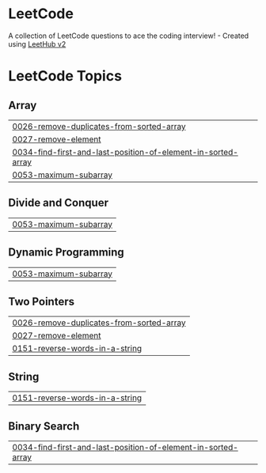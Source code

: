 # LeetCode
A collection of LeetCode questions to ace the coding interview! - Created using [LeetHub v2](https://github.com/arunbhardwaj/LeetHub-2.0)

<!---LeetCode Topics Start-->
# LeetCode Topics
## Array
|  |
| ------- |
| [0026-remove-duplicates-from-sorted-array](https://github.com/prathyu-08/LeetCode/tree/master/0026-remove-duplicates-from-sorted-array) |
| [0027-remove-element](https://github.com/prathyu-08/LeetCode/tree/master/0027-remove-element) |
| [0034-find-first-and-last-position-of-element-in-sorted-array](https://github.com/prathyu-08/LeetCode/tree/master/0034-find-first-and-last-position-of-element-in-sorted-array) |
| [0053-maximum-subarray](https://github.com/prathyu-08/LeetCode/tree/master/0053-maximum-subarray) |
## Divide and Conquer
|  |
| ------- |
| [0053-maximum-subarray](https://github.com/prathyu-08/LeetCode/tree/master/0053-maximum-subarray) |
## Dynamic Programming
|  |
| ------- |
| [0053-maximum-subarray](https://github.com/prathyu-08/LeetCode/tree/master/0053-maximum-subarray) |
## Two Pointers
|  |
| ------- |
| [0026-remove-duplicates-from-sorted-array](https://github.com/prathyu-08/LeetCode/tree/master/0026-remove-duplicates-from-sorted-array) |
| [0027-remove-element](https://github.com/prathyu-08/LeetCode/tree/master/0027-remove-element) |
| [0151-reverse-words-in-a-string](https://github.com/prathyu-08/LeetCode/tree/master/0151-reverse-words-in-a-string) |
## String
|  |
| ------- |
| [0151-reverse-words-in-a-string](https://github.com/prathyu-08/LeetCode/tree/master/0151-reverse-words-in-a-string) |
## Binary Search
|  |
| ------- |
| [0034-find-first-and-last-position-of-element-in-sorted-array](https://github.com/prathyu-08/LeetCode/tree/master/0034-find-first-and-last-position-of-element-in-sorted-array) |
<!---LeetCode Topics End-->
